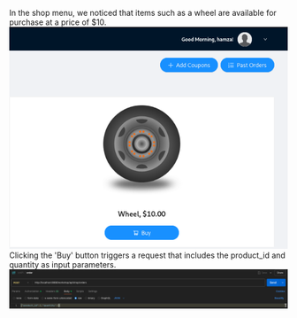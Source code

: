In the shop menu, we noticed that items such as a wheel are available for purchase at a price of $10.
![image alt](https://github.com/BARGOUG/API_Testing/blob/main/Unrestricted%20Access%20to%20Sensitive%20Business%20Flows/images/Screenshot%202025-06-08%20151104.png?raw=true)
Clicking the 'Buy' button triggers a request that includes the product_id and quantity as input parameters.
![image alt](https://github.com/BARGOUG/API_Testing/blob/main/Unrestricted%20Access%20to%20Sensitive%20Business%20Flows/images/Screenshot%202025-06-08%20151249.png?raw=true)
